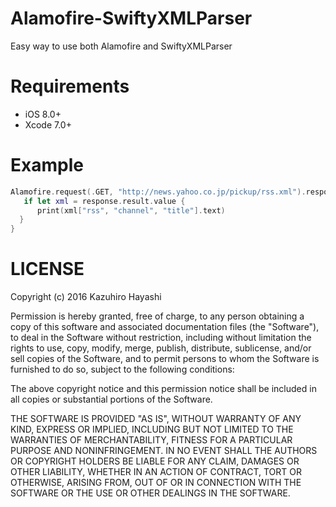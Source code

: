 # Alamofire-SwiftyXMLParser
Easy way to use both Alamofire and SwiftyXMLParser

# Requirements
* iOS 8.0+
* Xcode 7.0+

# Example
```swift
Alamofire.request(.GET, "http://news.yahoo.co.jp/pickup/rss.xml").responseXML { response in
   if let xml = response.result.value {
      print(xml["rss", "channel", "title"].text)
  }
}
```

# LICENSE

Copyright (c) 2016 Kazuhiro Hayashi

Permission is hereby granted, free of charge, to any person obtaining a copy of this software and associated documentation files (the "Software"), to deal in the Software without restriction, including without limitation the rights to use, copy, modify, merge, publish, distribute, sublicense, and/or sell copies of the Software, and to permit persons to whom the Software is furnished to do so, subject to the following conditions:

The above copyright notice and this permission notice shall be included in all copies or substantial portions of the Software.

THE SOFTWARE IS PROVIDED "AS IS", WITHOUT WARRANTY OF ANY KIND, EXPRESS OR IMPLIED, INCLUDING BUT NOT LIMITED TO THE WARRANTIES OF MERCHANTABILITY, FITNESS FOR A PARTICULAR PURPOSE AND NONINFRINGEMENT. IN NO EVENT SHALL THE AUTHORS OR COPYRIGHT HOLDERS BE LIABLE FOR ANY CLAIM, DAMAGES OR OTHER LIABILITY, WHETHER IN AN ACTION OF CONTRACT, TORT OR OTHERWISE, ARISING FROM, OUT OF OR IN CONNECTION WITH THE SOFTWARE OR THE USE OR OTHER DEALINGS IN THE SOFTWARE.

